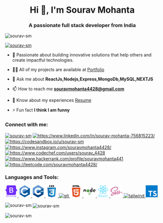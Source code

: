 <h1 align="center">Hi 👋, I'm Sourav Mohanta</h1>
<h3 align="center">A passionate full stack developer from India</h3>

<p align="left"> <img src="https://komarev.com/ghpvc/?username=sourav-sm&label=Profile%20views&color=0e75b6&style=flat" alt="sourav-sm" /> </p>

<p align="left"> <a href="https://github.com/ryo-ma/github-profile-trophy"><img src="https://github-profile-trophy.vercel.app/?username=sourav-sm" alt="sourav-sm" /></a> </p>

- 🔭 Passionate about building innovative solutions that help others and create impactful technologies.

- 👨‍💻 All of my projects are available at [Portfolio](https://sourav-mohanta.vercel.app/)

- 💬 Ask me about **ReactJs,Nodejs,Express,MongoDb,MySQL,NEXTJS**

- 📫 How to reach me **souravmohanta4428@gmail.com**

- 📄 Know about my experiences [Resume](https://drive.google.com/file/d/1zxSYLpUXHH0QgkZhQNtw7EaG1QvqaEGR/view?usp=sharing)

- ⚡ Fun fact **I think I am funny**

<h3 align="left">Connect with me:</h3>
<p align="left">
<a href="https://codepen.io/sourav-sm" target="blank"><img align="center" src="https://raw.githubusercontent.com/rahuldkjain/github-profile-readme-generator/master/src/images/icons/Social/codepen.svg" alt="sourav-sm" height="30" width="40" /></a>
<a href="https://linkedin.com/in/https://www.linkedin.com/in/sourav-mohanta-756815223/" target="blank"><img align="center" src="https://raw.githubusercontent.com/rahuldkjain/github-profile-readme-generator/master/src/images/icons/Social/linked-in-alt.svg" alt="https://www.linkedin.com/in/sourav-mohanta-756815223/" height="30" width="40" /></a>
<a href="https://codesandbox.com/https://codesandbox.io/u/sourav-sm" target="blank"><img align="center" src="https://raw.githubusercontent.com/rahuldkjain/github-profile-readme-generator/master/src/images/icons/Social/codesandbox.svg" alt="https://codesandbox.io/u/sourav-sm" height="30" width="40" /></a>
<a href="https://instagram.com/https://www.instagram.com/souravmohanta4428/" target="blank"><img align="center" src="https://raw.githubusercontent.com/rahuldkjain/github-profile-readme-generator/master/src/images/icons/Social/instagram.svg" alt="https://www.instagram.com/souravmohanta4428/" height="30" width="40" /></a>
<a href="https://www.codechef.com/users/https://www.codechef.com/users/sourav_4428" target="blank"><img align="center" src="https://cdn.jsdelivr.net/npm/simple-icons@3.1.0/icons/codechef.svg" alt="https://www.codechef.com/users/sourav_4428" height="30" width="40" /></a>
<a href="https://www.hackerrank.com/https://www.hackerrank.com/profile/souravmohanta441" target="blank"><img align="center" src="https://raw.githubusercontent.com/rahuldkjain/github-profile-readme-generator/master/src/images/icons/Social/hackerrank.svg" alt="https://www.hackerrank.com/profile/souravmohanta441" height="30" width="40" /></a>
<a href="https://www.leetcode.com/https://leetcode.com/souravmohanta4428/" target="blank"><img align="center" src="https://raw.githubusercontent.com/rahuldkjain/github-profile-readme-generator/master/src/images/icons/Social/leet-code.svg" alt="https://leetcode.com/souravmohanta4428/" height="30" width="40" /></a>
</p>

<h3 align="left">Languages and Tools:</h3>
<p align="left"> <a href="https://getbootstrap.com" target="_blank" rel="noreferrer"> <img src="https://raw.githubusercontent.com/devicons/devicon/master/icons/bootstrap/bootstrap-plain-wordmark.svg" alt="bootstrap" width="40" height="40"/> </a> <a href="https://www.cprogramming.com/" target="_blank" rel="noreferrer"> <img src="https://raw.githubusercontent.com/devicons/devicon/master/icons/c/c-original.svg" alt="c" width="40" height="40"/> </a> <a href="https://www.w3schools.com/cpp/" target="_blank" rel="noreferrer"> <img src="https://raw.githubusercontent.com/devicons/devicon/master/icons/cplusplus/cplusplus-original.svg" alt="cplusplus" width="40" height="40"/> </a> <a href="https://www.w3schools.com/css/" target="_blank" rel="noreferrer"> <img src="https://raw.githubusercontent.com/devicons/devicon/master/icons/css3/css3-original-wordmark.svg" alt="css3" width="40" height="40"/> </a> <a href="https://git-scm.com/" target="_blank" rel="noreferrer"> <img src="https://www.vectorlogo.zone/logos/git-scm/git-scm-icon.svg" alt="git" width="40" height="40"/> </a> <a href="https://www.w3.org/html/" target="_blank" rel="noreferrer"> <img src="https://raw.githubusercontent.com/devicons/devicon/master/icons/html5/html5-original-wordmark.svg" alt="html5" width="40" height="40"/> </a> <a href="https://nodejs.org" target="_blank" rel="noreferrer"> <img src="https://raw.githubusercontent.com/devicons/devicon/master/icons/nodejs/nodejs-original-wordmark.svg" alt="nodejs" width="40" height="40"/> </a> <a href="https://reactjs.org/" target="_blank" rel="noreferrer"> <img src="https://raw.githubusercontent.com/devicons/devicon/master/icons/react/react-original-wordmark.svg" alt="react" width="40" height="40"/> </a> <a href="https://sass-lang.com" target="_blank" rel="noreferrer"> <img src="https://raw.githubusercontent.com/devicons/devicon/master/icons/sass/sass-original.svg" alt="sass" width="40" height="40"/> </a> <a href="https://tailwindcss.com/" target="_blank" rel="noreferrer"> <img src="https://www.vectorlogo.zone/logos/tailwindcss/tailwindcss-icon.svg" alt="tailwind" width="40" height="40"/> </a> <a href="https://www.typescriptlang.org/" target="_blank" rel="noreferrer"> <img src="https://raw.githubusercontent.com/devicons/devicon/master/icons/typescript/typescript-original.svg" alt="typescript" width="40" height="40"/> </a> </p>

<p><img align="left" src="https://github-readme-stats.vercel.app/api/top-langs?username=sourav-sm&show_icons=true&locale=en&layout=compact" alt="sourav-sm" /></p>

<p>&nbsp;<img align="center" src="https://github-readme-stats.vercel.app/api?username=sourav-sm&show_icons=true&locale=en" alt="sourav-sm" /></p>

<p><img align="center" src="https://github-readme-streak-stats.herokuapp.com/?user=sourav-sm&" alt="sourav-sm" /></p>

